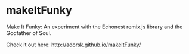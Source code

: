 makeItFunky
===========

Make It Funky: An experiment with the Echonest remix.js library and the Godfather of Soul.

Check it out here: <http://adorsk.github.io/makeItFunky/>

